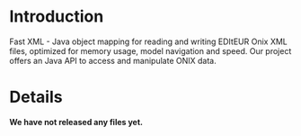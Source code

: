 # Introduction #

Fast XML - Java object mapping for reading and writing EDItEUR Onix XML files, optimized for memory usage, model navigation and speed. Our project offers an Java API to access and manipulate ONIX data.

# Details #

**We have not released any files yet.**